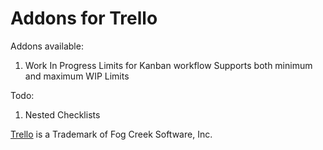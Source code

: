 Addons for Trello
============

Addons available:
1. Work In Progress Limits for Kanban workflow
   Supports both minimum and maximum WIP Limits

Todo:
1. Nested Checklists


[Trello](http://trello.com) is a Trademark of Fog Creek Software, Inc. 